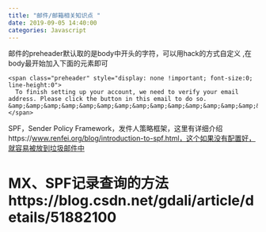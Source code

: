 ```yaml
---
title: "邮件/邮箱相关知识点 "
date: 2019-09-05 14:40:00
categories: Javascript
---
```


邮件的preheader默认取的是body中开头的字符，可以用hack的方式自定义 ,在body最开始加入下面的元素即可

```
<span class="preheader" style="display: none !important; font-size:0; line-height:0">
  To finish setting up your account, we need to verify your email address. Please click the button in this email to do so.
&amp;&amp;&amp;&amp;&amp;&amp;&amp;&amp;&amp;&amp;&amp;&amp;&amp;&amp;&amp;&amp;&amp;&amp;&amp;&amp;&amp;&amp;&amp;&amp;&amp;&amp;&amp;
</span>
```

SPF，Sender Policy Framework，发件人策略框架，这里有详细介绍https://www.renfei.org/blog/introduction-to-spf.html，这个如果没有配置好，就容易被放到垃圾邮件中

# MX、SPF记录查询的方法https://blog.csdn.net/gdali/article/details/51882100
